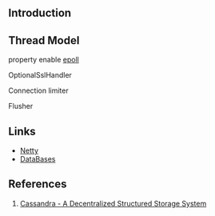 ## Introduction


## Thread Model


property enable [epoll](/docs/CS/OS/Linux/epoll.md)

OptionalSslHandler


Connection limiter


Flusher


## Links

- [Netty](/docs/CS/Framework/Netty/Netty.md)
- [DataBases](/docs/CS/DB/DB.md)

## References

1. [Cassandra - A Decentralized Structured Storage System](https://citeseerx.ist.psu.edu/viewdoc/download?doi=10.1.1.161.6751&rep=rep1&type=pdf)
